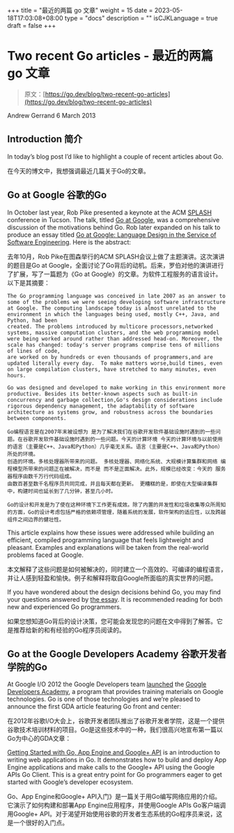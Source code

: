 +++
title = "最近的两篇 go 文章"
weight = 15
date = 2023-05-18T17:03:08+08:00
type = "docs"
description = ""
isCJKLanguage = true
draft = false
+++

# Two recent Go articles - 最近的两篇 go 文章

> 原文：[https://go.dev/blog/two-recent-go-articles](https://go.dev/blog/two-recent-go-articles)

Andrew Gerrand
6 March 2013

## Introduction 简介

In today’s blog post I’d like to highlight a couple of recent articles about Go.

在今天的博文中，我想强调最近几篇关于Go的文章。

## Go at Google 谷歌的Go

In October last year, Rob Pike presented a keynote at the ACM [SPLASH](http://splashcon.org/2012/) conference in Tucson. The talk, titled [Go at Google](https://go.dev/talks/2012/splash.slide), was a comprehensive discussion of the motivations behind Go. Rob later expanded on his talk to produce an essay titled [Go at Google: Language Design in the Service of Software Engineering](http://go.dev/talks/2012/splash.article). Here is the abstract:

去年10月，Rob Pike在图森举行的ACM SPLASH会议上做了主题演讲。这次演讲的题目是Go at Google，全面讨论了Go背后的动机。后来，罗伯对他的演讲进行了扩展，写了一篇题为《Go at Google》的文章。为软件工程服务的语言设计。以下是其摘要：

```
The Go programming language was conceived in late 2007 as an answer to some of the problems we were seeing developing software infrastructure at Google. The computing landscape today is almost unrelated to the environment in which the languages being used, mostly C++, Java, and Python, had been
created. The problems introduced by multicore processors,networked systems, massive computation clusters, and the web programming model were being worked around rather than addressed head-on. Moreover, the scale has changed: today's server programs comprise tens of millions of lines of code,
are worked on by hundreds or even thousands of programmers,and are updated literally every day.  To make matters worse,build times, even on large compilation clusters, have stretched to many minutes, even hours.

Go was designed and developed to make working in this environment more productive. Besides its better-known aspects such as built-in concurrency and garbage collection,Go's design considerations include rigorous dependency management, the adaptability of software architecture as systems grow, and robustness across the boundaries between components.

Go编程语言是在2007年末被设想为 是为了解决我们在谷歌开发软件基础设施时遇到的一些问题。在谷歌开发软件基础设施时遇到的一些问题。今天的计算环境 今天的计算环境与以前使用的语言（主要是C++、Java和Python）几乎毫无关系。语言（主要是C++、Java和Python）所处的环境。
创造的环境。多核处理器所带来的问题。 多核处理器、网络化系统、大规模计算集群和网络 编程模型所带来的问题正在被解决，而不是 而不是正面解决。此外，规模已经改变：今天的 服务器程序由数千万行代码组成。
由数百甚至数千名程序员共同完成，并且每天都在更新。 更糟糕的是，即使在大型编译集群中，构建时间也延长到了几分钟，甚至几小时。

Go的设计和开发是为了使在这种环境下工作更有成效。除了内置的并发性和垃圾收集等众所周知的方面，Go的设计考虑包括严格的依赖项管理，随着系统的发展，软件架构的适应性，以及跨越组件之间边界的健壮性。
```

This article explains how these issues were addressed while building an efficient, compiled programming language that feels lightweight and pleasant. Examples and explanations will be taken from the real-world problems faced at Google.

本文解释了这些问题是如何被解决的，同时建立一个高效的、可编译的编程语言，并让人感到轻盈和愉快。例子和解释将取自Google所面临的真实世界的问题。

If you have wondered about the design decisions behind Go, you may find your questions answered by [the essay](https://go.dev/talks/2012/splash.article). It is recommended reading for both new and experienced Go programmers.

如果您想知道Go背后的设计决策，您可能会发现您的问题在文中得到了解答。它是推荐给新的和有经验的Go程序员阅读的。

## Go at the Google Developers Academy 谷歌开发者学院的Go

At Google I/O 2012 the Google Developers team [launched](http://googledevelopers.blogspot.com.au/2012/06/google-launches-new-developer-education.html) the [Google Developers Academy](https://developers.google.com/academy/), a program that provides training materials on Google technologies. Go is one of those technologies and we’re pleased to announce the first GDA article featuring Go front and center:

在2012年谷歌I/O大会上，谷歌开发者团队推出了谷歌开发者学院，这是一个提供谷歌技术培训材料的项目。Go是这些技术中的一种，我们很高兴地宣布第一篇以Go为中心的GDA文章：

[Getting Started with Go, App Engine and Google+ API](https://developers.google.com/appengine/training/go-plus-appengine/) is an introduction to writing web applications in Go. It demonstrates how to build and deploy App Engine applications and make calls to the Google+ API using the Google APIs Go Client. This is a great entry point for Go programmers eager to get started with Google’s developer ecosystem.

Go、App Engine和Google+ API入门》是一篇关于用Go编写网络应用的介绍。它演示了如何构建和部署App Engine应用程序，并使用Google APIs Go客户端调用Google+ API。对于渴望开始使用谷歌的开发者生态系统的Go程序员来说，这是一个很好的入门点。

